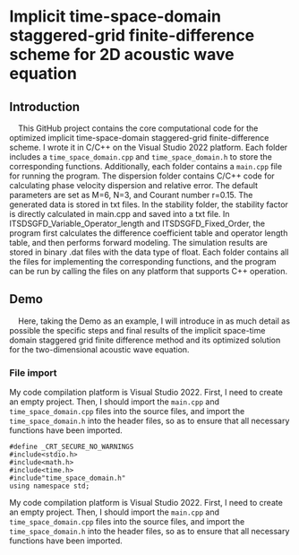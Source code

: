 # Implicit time-space-domain staggered-grid finite-difference scheme for 2D acoustic wave equation  
## Introduction
  &nbsp;&nbsp;&nbsp;&nbsp;This GitHub project contains the core computational code for the optimized implicit time-space-domain staggered-grid finite-difference scheme. I wrote it in C/C++ on the Visual Studio 2022 platform. Each folder includes a `time_space_domain.cpp` and `time_space_domain.h` to store the corresponding functions. Additionally, each folder contains a `main.cpp` file for running the program.
  The dispersion folder contains C/C++ code for calculating phase velocity dispersion and relative error. The default parameters are set as M=6, N=3, and Courant number r=0.15. The generated data is stored in txt files.
  In the stability folder, the stability factor is directly calculated in main.cpp and saved into a txt file.
  In ITSDSGFD_Variable_Operator_length and ITSDSGFD_Fixed_Order, the program first calculates the difference coefficient table and operator length table, and then performs forward modeling. The simulation results are stored in binary .dat files with the data type of float. Each folder contains all the files for implementing the corresponding functions, and the program can be run by calling the files on any platform that supports C++ operation.
## Demo
 &nbsp;&nbsp;&nbsp;&nbsp;Here, taking the Demo as an example, I will introduce in as much detail as possible the specific steps and final results of the implicit space-time domain staggered grid finite difference method and its optimized solution for the two-dimensional acoustic wave equation.
### File import
My code compilation platform is Visual Studio 2022. First, I need to create an empty project. Then, I should import the `main.cpp` and `time_space_domain.cpp` files into the source files, and import the `time_space_domain.h` into the header files, so as to ensure that all necessary functions have been imported.

```cpp{: .line-numbers}
#define _CRT_SECURE_NO_WARNINGS
#include<stdio.h>
#include<math.h>
#include<time.h>
#include"time_space_domain.h"
using namespace std;
```

My code compilation platform is Visual Studio 2022. First, I need to create an empty project. Then, I should import the `main.cpp` and `time_space_domain.cpp` files into the source files, and import the `time_space_domain.h` into the header files, so as to ensure that all necessary functions have been imported.
